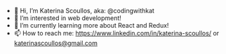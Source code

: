 - 👋 Hi, I’m Katerina Scoullos, aka: @codingwithkat
- 👀 I’m interested in web development!
- 🌱 I’m currently learning more about React and Redux!
- 📫 How to reach me: https://www.linkedin.com/in/katerina-scoullos/ or katerinascoullos@gmail.com 

<!---
codingwithkat/codingwithkat is a ✨ special ✨ repository because its `README.md` (this file) appears on your GitHub profile.
You can click the Preview link to take a look at your changes.
--->
